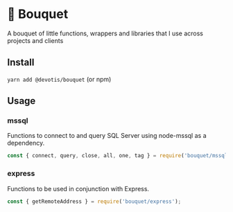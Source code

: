 # 💐 Bouquet

A bouquet of little functions, wrappers and libraries that I use across projects and clients

## Install

`yarn add @devotis/bouquet` (or npm)

## Usage

### mssql

Functions to connect to and query SQL Server using node-mssql as a dependency.

```javascript
const { connect, query, close, all, one, tag } = require('bouquet/mssql');
```

### express

Functions to be used in conjunction with Express.

```javascript
const { getRemoteAddress } = require('bouquet/express');
```
